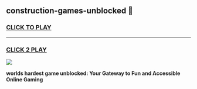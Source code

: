 
## construction-games-unblocked 👋
<h3>
<a href="https://premium.freeplayer.one?title=construction-games-unblocked&ref=14F">CLICK TO PLAY</a></h3>
<hr>

<h3>
<a href="https://premium.freeplayer.one?title=construction-games-unblocked&ref=14F">CLICK 2 PLAY</a>
  
</h3>

<a href="https://premium.freeplayer.one?title=construction-games-unblocked&ref=12F/"><img src="https://clearcache.store/games.png"></a>


**worlds hardest game unblocked: Your Gateway to Fun and Accessible Online Gaming**
